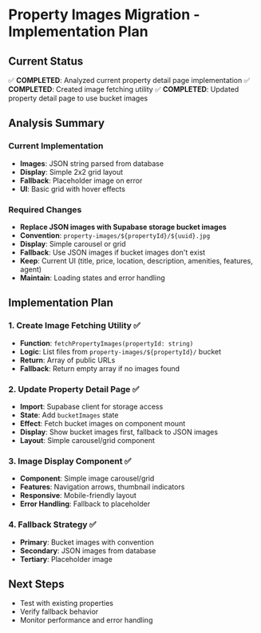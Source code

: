 # Property Images Migration - Implementation Plan

## Current Status
✅ **COMPLETED**: Analyzed current property detail page implementation
✅ **COMPLETED**: Created image fetching utility
✅ **COMPLETED**: Updated property detail page to use bucket images

## Analysis Summary

### Current Implementation
- **Images**: JSON string parsed from database
- **Display**: Simple 2x2 grid layout
- **Fallback**: Placeholder image on error
- **UI**: Basic grid with hover effects

### Required Changes
- **Replace JSON images with Supabase storage bucket images**
- **Convention**: `property-images/${propertyId}/${uuid}.jpg`
- **Display**: Simple carousel or grid
- **Fallback**: Use JSON images if bucket images don't exist
- **Keep**: Current UI (title, price, location, description, amenities, features, agent)
- **Maintain**: Loading states and error handling

## Implementation Plan

### 1. Create Image Fetching Utility ✅
- **Function**: `fetchPropertyImages(propertyId: string)`
- **Logic**: List files from `property-images/${propertyId}/` bucket
- **Return**: Array of public URLs
- **Fallback**: Return empty array if no images found

### 2. Update Property Detail Page ✅
- **Import**: Supabase client for storage access
- **State**: Add `bucketImages` state
- **Effect**: Fetch bucket images on component mount
- **Display**: Show bucket images first, fallback to JSON images
- **Layout**: Simple carousel/grid component

### 3. Image Display Component ✅
- **Component**: Simple image carousel/grid
- **Features**: Navigation arrows, thumbnail indicators
- **Responsive**: Mobile-friendly layout
- **Error Handling**: Fallback to placeholder

### 4. Fallback Strategy ✅
- **Primary**: Bucket images with convention
- **Secondary**: JSON images from database
- **Tertiary**: Placeholder image

## Next Steps
- Test with existing properties
- Verify fallback behavior
- Monitor performance and error handling
